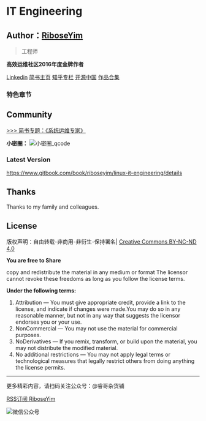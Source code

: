 # IT Engineering

## Author：[RiboseYim](https://riboseyim.github.io)

>工程师

**高效运维社区2016年度金牌作者**

[Linkedin](https://www.linkedin.com/in/riboseyim/)
[简书主页](http://www.jianshu.com/u/8cc1dba4bc96)
[知乎专栏](https://www.zhihu.com/people/riboseyim)
[开源中国](https://my.oschina.net/zijingshanke/blog)
[作品合集](chapter/about/2016.md)

### 特色章节

## Community

[>>> 简书专题：《系统运维专家》](http://www.jianshu.com/c/9a817d8a67ea)

**小密圈：**
![小密圈_qcode](http://o8m8ngokc.bkt.clouddn.com/riboseyim_id_quanzi_ops_small.png)

### Latest Version

https://www.gitbook.com/book/riboseyim/linux-it-engineering/details

## Thanks

Thanks to my family and colleagues.


## License

版权声明：自由转载-非商用-非衍生-保持署名| [Creative Commons BY-NC-ND 4.0](https://creativecommons.org/licenses/by-nc-nd/4.0/legalcode)

**You are free to Share**

copy and redistribute the material in any medium or format
The licensor cannot revoke these freedoms as long as you follow the license terms.

**Under the following terms:**

1. Attribution — You must give appropriate credit, provide a link to the license, and indicate if changes were made.You may do so in any reasonable manner, but not in any way that suggests the licensor endorses you or your use.
2. NonCommercial — You may not use the material for commercial purposes.
3. NoDerivatives — If you remix, transform, or build upon the material, you may not distribute the modified material.
4. No additional restrictions — You may not apply legal terms or technological measures that legally restrict others from doing anything the license permits.

<hr>
更多精彩内容，请扫码关注公众号：@睿哥杂货铺

[RSS订阅 RiboseYim](https://riboseyim.github.io?product=ebook&id=linuxperfmaster)

![微信公众号](http://o8m8ngokc.bkt.clouddn.com/qrcode_for_gh_896dd3dd5255_344.jpg)

